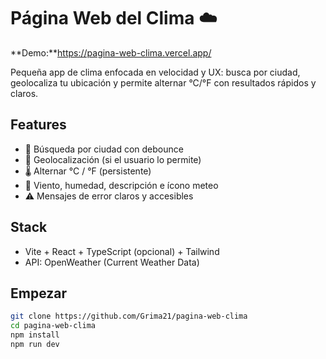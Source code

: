 # Página Web del Clima ☁️

**Demo:**https://pagina-web-clima.vercel.app/

Pequeña app de clima enfocada en velocidad y UX: busca por ciudad, geolocaliza tu ubicación y permite alternar °C/°F con resultados rápidos y claros.

## Features
- 🔎 Búsqueda por ciudad con debounce
- 📍 Geolocalización (si el usuario lo permite)
- 🌡️ Alternar °C / °F (persistente)
- 💨 Viento, humedad, descripción e ícono meteo
- ⚠️ Mensajes de error claros y accesibles

## Stack
- Vite + React + TypeScript (opcional) + Tailwind
- API: OpenWeather (Current Weather Data)

## Empezar
```bash
git clone https://github.com/Grima21/pagina-web-clima
cd pagina-web-clima
npm install
npm run dev

